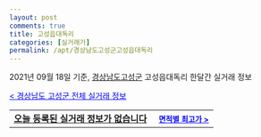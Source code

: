 ```yaml
---
layout: post
comments: true
title: 고성읍대독리
categories: [실거래가]
permalink: /apt/경상남도고성군고성읍대독리
---
```


2021년 09월 18일 기준, <a href="/apt/경상남도고성군">경상남도고성군</a> 고성읍대독리 한달간 실거래 정보

<a style="color: blue;" href="/apt/경상남도고성군">< 경상남도 고성군 전체 실거래 정보</a>
<!---- start ---->
<table>
  <tr>
    <td colspan="4" style="font-weight: bold;"><a href="/apt/경상남도고성군고성읍대독리{name_without_space}">오늘 등록된 실거래 정보가 없습니다</a> &nbsp;&nbsp;&nbsp; <a style="color: blue; font-size: smaller;" href="/apt/경상남도고성군고성읍대독리{name_without_space}">면적별 최고가 ></a></td>
  </tr>
    
</table>
<!---- end ---->
    